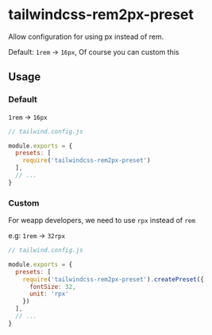 # tailwindcss-rem2px-preset

Allow configuration for using px instead of rem.

Default: `1rem` -> `16px`, Of course you can custom this
## Usage

### Default

`1rem` -> `16px`
```js
// tailwind.config.js

module.exports = {
  presets: [
    require('tailwindcss-rem2px-preset')
  ],
  // ...
}
```

### Custom

For weapp developers, we need to use `rpx` instead of `rem`

e.g: `1rem` -> `32rpx`

```js
// tailwind.config.js

module.exports = {
  presets: [
    require('tailwindcss-rem2px-preset').createPreset({
      fontSize: 32,
      unit: 'rpx'
    })
  ],
  // ...
}
```